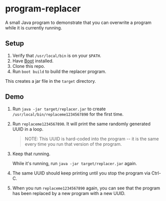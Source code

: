 # program-replacer

A small Java program to demonstrate that you can overwrite a program while it is
currently running.

## Setup

1. Verify that `/usr/local/bin` is on your `$PATH`.
1. Have [Boot](http://boot-clj.com) installed.
1. Clone this repo.
1. Run `boot build` to build the replacer program.

This creates a jar file in the `target` directory.

## Demo

1. Run `java -jar target/replacer.jar` to create
   `/usr/local/bin/replaceme1234567890` for the first time.

1. Run `replaceme1234567890`. It will print the same randomly generated UUID in
   a loop.

   > NOTE: This UUID is hard-coded into the program -- it is the same every time
   > you run that version of the program.

1. Keep that running.

   While it's running, run `java -jar target/replacer.jar` again.

1. The same UUID should keep printing until you stop the program via Ctrl-C.

1. When you run `replaceme1234567890` again, you can see that the program has
   been replaced by a new program with a new UUID.
